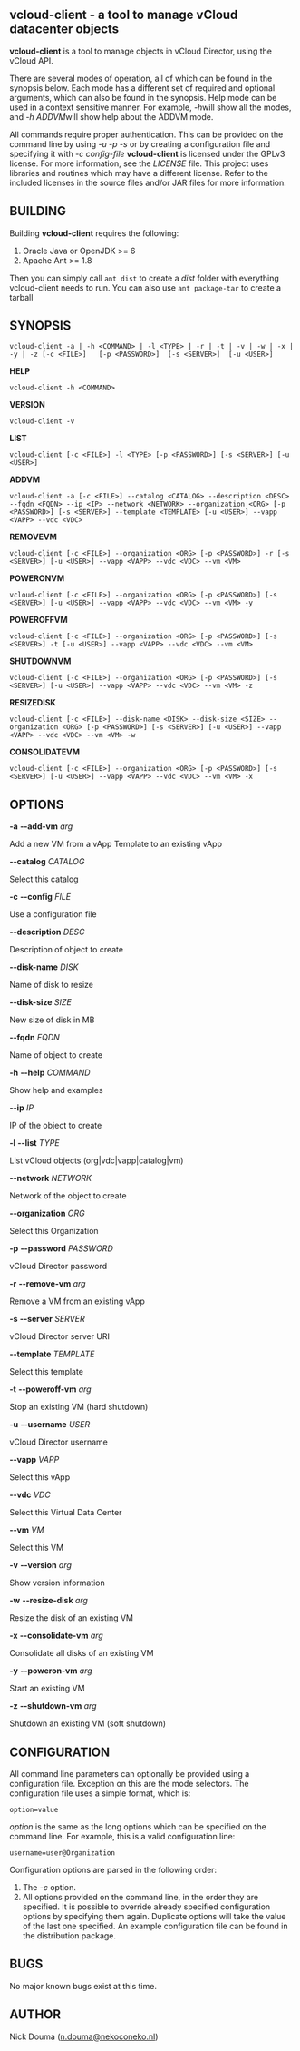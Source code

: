 vcloud-client - a tool to manage vCloud datacenter objects
-----------------------------------------------------------

**vcloud-client** is a tool to manage objects in vCloud Director, using the vCloud API.

There are several modes of operation, all of which can be found in the synopsis below. Each mode has a different set of required and optional arguments, which can also be found in the synopsis. Help mode can be used in a context sensitive manner. For example, *-h*will show all the modes, and *-h ADDVM*will show help about the ADDVM mode.

All commands require proper authentication. This can be provided on the command line by using *-u -p -s* or by creating a configuration file and specifying it with *-c config-file*
**vcloud-client** is licensed under the GPLv3 license. For more information, see the *LICENSE* file.
This project uses libraries and routines which may have a different license. Refer to the included licenses in the source files and/or JAR files for more information.

BUILDING
--------
Building **vcloud-client** requires the following:

1. Oracle Java or OpenJDK >= 6
2. Apache Ant >= 1.8

Then you can simply call `ant dist` to create a *dist* folder with everything vcloud-client needs to run. You can also use `ant package-tar` to create a tarball

SYNOPSIS
--------
	
	vcloud-client -a | -h <COMMAND> | -l <TYPE> | -r | -t | -v | -w | -x | -y | -z [-c <FILE>]   [-p <PASSWORD>]  [-s <SERVER>]  [-u <USER>]

**HELP**

	vcloud-client -h <COMMAND>

**VERSION**

	vcloud-client -v

**LIST**

	vcloud-client [-c <FILE>] -l <TYPE> [-p <PASSWORD>] [-s <SERVER>] [-u <USER>]

**ADDVM**

	vcloud-client -a [-c <FILE>] --catalog <CATALOG> --description <DESC> --fqdn <FQDN> --ip <IP> --network <NETWORK> --organization <ORG> [-p <PASSWORD>] [-s <SERVER>] --template <TEMPLATE> [-u <USER>] --vapp <VAPP> --vdc <VDC>

**REMOVEVM**

	vcloud-client [-c <FILE>] --organization <ORG> [-p <PASSWORD>] -r [-s <SERVER>] [-u <USER>] --vapp <VAPP> --vdc <VDC> --vm <VM>

**POWERONVM**

	vcloud-client [-c <FILE>] --organization <ORG> [-p <PASSWORD>] [-s <SERVER>] [-u <USER>] --vapp <VAPP> --vdc <VDC> --vm <VM> -y

**POWEROFFVM**

	vcloud-client [-c <FILE>] --organization <ORG> [-p <PASSWORD>] [-s <SERVER>] -t [-u <USER>] --vapp <VAPP> --vdc <VDC> --vm <VM>

**SHUTDOWNVM**

	vcloud-client [-c <FILE>] --organization <ORG> [-p <PASSWORD>] [-s <SERVER>] [-u <USER>] --vapp <VAPP> --vdc <VDC> --vm <VM> -z

**RESIZEDISK**

	vcloud-client [-c <FILE>] --disk-name <DISK> --disk-size <SIZE> --organization <ORG> [-p <PASSWORD>] [-s <SERVER>] [-u <USER>] --vapp <VAPP> --vdc <VDC> --vm <VM> -w

**CONSOLIDATEVM**

	vcloud-client [-c <FILE>] --organization <ORG> [-p <PASSWORD>] [-s <SERVER>] [-u <USER>] --vapp <VAPP> --vdc <VDC> --vm <VM> -x

OPTIONS
-------
**-a** **--add-vm** *arg* 

Add a new VM from a vApp Template to an existing vApp

**--catalog** *CATALOG* 

Select this catalog

**-c** **--config** *FILE* 

Use a configuration file

**--description** *DESC* 

Description of object to create

**--disk-name** *DISK* 

Name of disk to resize

**--disk-size** *SIZE* 

New size of disk in MB

**--fqdn** *FQDN* 

Name of object to create

**-h** **--help** *COMMAND* 

Show help and examples

**--ip** *IP* 

IP of the object to create

**-l** **--list** *TYPE* 

List vCloud objects (org|vdc|vapp|catalog|vm)

**--network** *NETWORK* 

Network of the object to create

**--organization** *ORG* 

Select this Organization

**-p** **--password** *PASSWORD* 

vCloud Director password

**-r** **--remove-vm** *arg* 

Remove a VM from an existing vApp

**-s** **--server** *SERVER* 

vCloud Director server URI

**--template** *TEMPLATE* 

Select this template

**-t** **--poweroff-vm** *arg* 

Stop an existing VM (hard shutdown)

**-u** **--username** *USER* 

vCloud Director username

**--vapp** *VAPP* 

Select this vApp

**--vdc** *VDC* 

Select this Virtual Data Center

**--vm** *VM* 

Select this VM

**-v** **--version** *arg* 

Show version information

**-w** **--resize-disk** *arg* 

Resize the disk of an existing VM

**-x** **--consolidate-vm** *arg* 

Consolidate all disks of an existing VM

**-y** **--poweron-vm** *arg* 

Start an existing VM

**-z** **--shutdown-vm** *arg* 

Shutdown an existing VM (soft shutdown)

CONFIGURATION
-------------
All command line parameters can optionally be provided using a configuration file. Exception on this are the mode selectors. The configuration file uses a simple format, which is:

	option=value

*option* is the same as the long options which can be specified on the command line. For example, this is a valid configuration line:

	username=user@Organization

Configuration options are parsed in the following order: 

1. The *-c* option.
2. All options provided on the command line, in the order they are specified.
It is possible to override already specified configuration options by specifying them again. Duplicate options will take the value of the last one specified. An example configuration file can be found in the distribution package.

BUGS
----
No major known bugs exist at this time.

AUTHOR
------
Nick Douma (n.douma@nekoconeko.nl)

